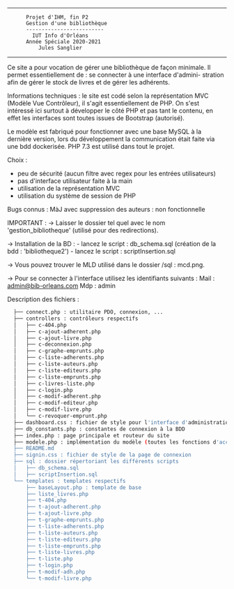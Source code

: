 --------------------------------------------
          Projet d'IHM, fin P2
          Gestion d'une bibliothèque
          -------------------------
            IUT Info d'Orléans
          Année Spéciale 2020-2021
              Jules Sanglier
--------------------------------------------

Ce site a pour vocation de gérer une bibliothèque de façon minimale.
Il permet essentiellement de : se connecter à une interface d'admini-
stration afin de gérer le stock de livres et de gérer les adhérents.

Informations techniques : le site est codé selon la représentation MVC
(Modèle Vue Contrôleur), il s'agit essentiellement de PHP. On s'est
intéressé ici surtout à développer le côté PHP et pas tant le contenu,
en effet les interfaces sont toutes issues de Bootstrap (autorisé).

Le modèle est fabriqué pour fonctionner avec une base MySQL à la
dernière version, lors du développement la communication était
faite via une bdd dockerisée.
PHP 7.3 est utilisé dans tout le projet.

Choix :
  - peu de sécurité (aucun filtre avec regex pour les entrées utilisateurs)
  - pas d'interface utilisateur faite à la main
  - utilisation de la représentation MVC
  - utilisation du système de session de PHP

Bugs connus :
  MàJ avec suppression des auteurs : non fonctionnelle

IMPORTANT :
  -> Laisser le dossier tel quel avec le nom 'gestion_bibliotheque' (utilisé pour des redirections).

  -> Installation de la BD :
    - lancez le script : db_schema.sql (création de la bdd : 'bibliotheque2')
    - lancez le script : scriptInsertion.sql

  -> Vous pouvez trouver le MLD utilisé dans le dossier /sql : mcd.png.

  -> Pour se connecter à l'interface utilisez les identifiants suivants :
      Mail : admin@bib-orleans.com
      Mdp : admin


Description des fichiers :

```bash
  ├── connect.php : utilitaire PDO, connexion, ...
  ├── controllers : contrôleurs respectifs
  │   ├── c-404.php
  │   ├── c-ajout-adherent.php
  │   ├── c-ajout-livre.php
  │   ├── c-deconnexion.php
  │   ├── c-graphe-emprunts.php
  │   ├── c-liste-adherents.php
  │   ├── c-liste-auteurs.php
  │   ├── c-liste-editeurs.php
  │   ├── c-liste-emprunts.php
  │   ├── c-livres-liste.php
  │   ├── c-login.php
  │   ├── c-modif-adherent.php
  │   ├── c-modif-editeur.php
  │   ├── c-modif-livre.php
  │   └── c-revoquer-emprunt.php
  ├── dashboard.css : fichier de style pour l'interface d'administration
  ├── db_constants.php : constantes de connexion à la BDD
  ├── index.php : page principale et routeur du site
  ├── modele.php : implémentation du modèle (toutes les fonctions d'accès directs à la BDD)
  ├── README.md
  ├── signin.css : fichier de style de la page de connexion
  ├── sql : dossier répertoriant les différents scripts
  │   ├── db_schema.sql
  │   ├── scriptInsertion.sql
  └── templates : templates respectifs
      ├── baseLayout.php : template de base
      ├── liste_livres.php
      ├── t-404.php
      ├── t-ajout-adherent.php
      ├── t-ajout-livre.php
      ├── t-graphe-emprunts.php
      ├── t-liste-adherents.php
      ├── t-liste-auteurs.php
      ├── t-liste-editeurs.php
      ├── t-liste-emprunts.php
      ├── t-liste-livres.php
      ├── t-liste.php
      ├── t-login.php
      ├── t-modif-adh.php
      └── t-modif-livre.php
```
